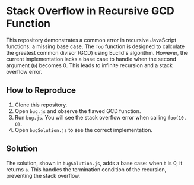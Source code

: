 # Stack Overflow in Recursive GCD Function

This repository demonstrates a common error in recursive JavaScript functions: a missing base case. The `foo` function is designed to calculate the greatest common divisor (GCD) using Euclid's algorithm. However, the current implementation lacks a base case to handle when the second argument (`b`) becomes 0. This leads to infinite recursion and a stack overflow error.

## How to Reproduce

1. Clone this repository.
2. Open `bug.js` and observe the flawed GCD function.
3. Run `bug.js`. You will see the stack overflow error when calling `foo(10, 0)`.
4. Open `bugSolution.js` to see the correct implementation.

## Solution

The solution, shown in `bugSolution.js`, adds a base case: when `b` is 0, it returns `a`. This handles the termination condition of the recursion, preventing the stack overflow.
